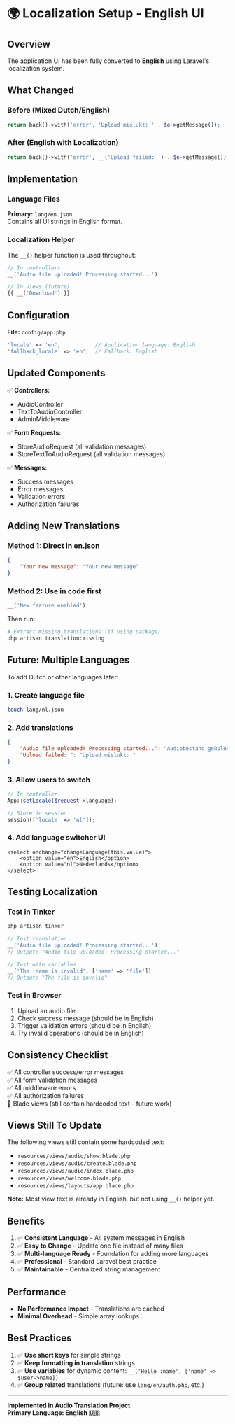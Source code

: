 # 🌍 Localization Setup - English UI

## Overview

The application UI has been fully converted to **English** using Laravel's localization system.

## What Changed

### Before (Mixed Dutch/English)
```php
return back()->with('error', 'Upload mislukt: ' . $e->getMessage());
```

### After (English with Localization)
```php
return back()->with('error', __('Upload failed: ') . $e->getMessage());
```

## Implementation

### Language Files

**Primary:** `lang/en.json`  
Contains all UI strings in English format.

### Localization Helper

The `__()` helper function is used throughout:
```php
// In controllers
__('Audio file uploaded! Processing started...')

// In views (future)
{{ __('Download') }}
```

## Configuration

**File:** `config/app.php`

```php
'locale' => 'en',           // Application language: English
'fallback_locale' => 'en',  // Fallback: English
```

## Updated Components

✅ **Controllers:**
- AudioController
- TextToAudioController  
- AdminMiddleware

✅ **Form Requests:**
- StoreAudioRequest (all validation messages)
- StoreTextToAudioRequest (all validation messages)

✅ **Messages:**
- Success messages
- Error messages
- Validation errors
- Authorization failures

## Adding New Translations

### Method 1: Direct in en.json
```json
{
    "Your new message": "Your new message"
}
```

### Method 2: Use in code first
```php
__('New feature enabled')
```

Then run:
```bash
# Extract missing translations (if using package)
php artisan translation:missing
```

## Future: Multiple Languages

To add Dutch or other languages later:

### 1. Create language file
```bash
touch lang/nl.json
```

### 2. Add translations
```json
{
    "Audio file uploaded! Processing started...": "Audiobestand geüpload! Verwerking gestart...",
    "Upload failed: ": "Upload mislukt: "
}
```

### 3. Allow users to switch
```php
// In controller
App::setLocale($request->language);

// Store in session
session(['locale' => 'nl']);
```

### 4. Add language switcher UI
```blade
<select onchange="changeLanguage(this.value)">
    <option value="en">English</option>
    <option value="nl">Nederlands</option>
</select>
```

## Testing Localization

### Test in Tinker
```bash
php artisan tinker
```

```php
// Test translation
__('Audio file uploaded! Processing started...')
// Output: "Audio file uploaded! Processing started..."

// Test with variables
__('The :name is invalid', ['name' => 'file'])
// Output: "The file is invalid"
```

### Test in Browser
1. Upload an audio file
2. Check success message (should be in English)
3. Trigger validation errors (should be in English)
4. Try invalid operations (should be in English)

## Consistency Checklist

✅ All controller success/error messages  
✅ All form validation messages  
✅ All middleware errors  
✅ All authorization failures  
🔲 Blade views (still contain hardcoded text - future work)

## Views Still To Update

The following views still contain some hardcoded text:
- `resources/views/audio/show.blade.php`
- `resources/views/audio/create.blade.php`
- `resources/views/audio/index.blade.php`
- `resources/views/welcome.blade.php`
- `resources/views/layouts/app.blade.php`

**Note:** Most view text is already in English, but not using `__()` helper yet.

## Benefits

1. ✅ **Consistent Language** - All system messages in English
2. ✅ **Easy to Change** - Update one file instead of many files
3. ✅ **Multi-language Ready** - Foundation for adding more languages
4. ✅ **Professional** - Standard Laravel best practice
5. ✅ **Maintainable** - Centralized string management

## Performance

- **No Performance Impact** - Translations are cached
- **Minimal Overhead** - Simple array lookups

## Best Practices

1. ✅ **Use short keys** for simple strings
2. ✅ **Keep formatting in translation** strings
3. ✅ **Use variables** for dynamic content: `__('Hello :name', ['name' => $user->name])`
4. ✅ **Group related** translations (future: use `lang/en/auth.php`, etc.)

---

**Implemented in Audio Translation Project**  
**Primary Language: English 🇺🇸**
